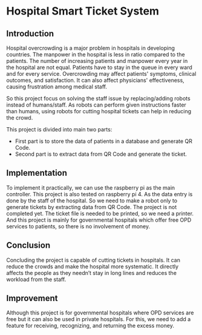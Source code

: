 
# Hospital Smart Ticket System

## Introduction

Hospital overcrowding is a major problem in hospitals in developing countries. The manpower in the hospital is less in ratio compared to the patients. The number of increasing patients and manpower every year in the hospital are not equal. Patients have to stay in the queue in every ward and for every service. Overcrowding may affect patients' symptoms, clinical outcomes, and satisfaction. It can also affect physicians' effectiveness, causing frustration among medical staff.

So this project focus on solving the staff issue by replacing/adding robots instead of humans/staff. As robots can perform given instructions faster than humans, using robots for cutting hospital tickets can help in reducing the crowd.

This project is divided into main two parts:
- First part is to store the data of patients in a database and generate QR Code. 
- Second part is to extract data from QR Code and generate the ticket.
## Implementation
To implement it practically, we can use the raspberry pi as the main controller. This project is also tested on raspberry pi 4. As the data entry is done by the staff of the hospital. So we need to make a robot only to generate tickets by extracting data from QR Code. The project is not completed yet. The ticket file is needed to be printed, so we need a printer. And this project is mainly for governmental hospitals which offer free OPD services to patients, so there is no involvement of money. 

## Conclusion

Concluding the project is capable of cutting tickets in hospitals. It can reduce the crowds and make the hospital more systematic. It directly affects the people as they needn’t stay in long lines and reduces the workload from the staff.

## Improvement
Although this project is for governmental hospitals where OPD services are free but it can also be used in private hospitals. For this, we need to add a feature for receiving, recognizing, and returning the excess money.


